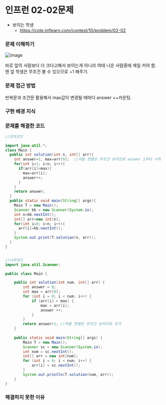 # 인프런 02-02문제
- 보이는 학생 
    - https://cote.inflearn.com/contest/10/problem/02-02

### 문제 이해하기
![image](https://user-images.githubusercontent.com/90403366/211584506-249169fb-366d-4387-9b7e-90c724680ea0.png)

 바로 앞의 사람보다 더 크다고해서 보이는게 아니라 여태 나온 사람중에 제일 커야 함.
 맨 앞 학생은 무조건 볼 수 있으므로 +1 해주기.

### 문제 접근 방법

반복문과 조건문 활용해서 max값이 변경될 때마다 answer ++카운팅.

### 구현 배경 지식

### 문제를 해결한 코드
```java
//강의코드

import java.util.*;
class Main {
  public int solution(int n, int[] arr){
    int answer=1, max=arr[0];  //처음 한명은 무조건 보이므로 answer 1부터 시작, 맨 앞에 있는애를 최댓값으로 설정해둠
    for(int i=1; i<n; i++){
      if(arr[i]>max){
        max=arr[i];
        answer++;
      }
    }
    return answer;
  }
  public static void main(String[] args){
    Main T = new Main();
    Scanner kb = new Scanner(System.in);
    int n=kb.nextInt();
    int[] arr=new int[n];
    for(int i=0; i<n; i++){
      arr[i]=kb.nextInt();
    }
    System.out.print(T.solution(n, arr));
  }
}


//나의코드
import java.util.Scanner;

public class Main {

    public int solution(int num, int[] arr) {
        int answer = 0;
        int max = arr[0];
        for (int i = 0; i < num; i++) {
            if (arr[i] > max) {
                max = arr[i];
                answer ++;
            }
        }
        return answer+1; //처음 한명은 무조건 보이므로 추가
    }
    
    public static void main(String[] args) {
        Main T = new Main();
        Scanner sc = new Scanner(System.in);
        int num = sc.nextInt();
        int[] arr = new int[num];
        for (int i = 0; i < num; i++) {
            arr[i] = sc.nextInt();
        }
        System.out.println(T.solution(num, arr));
    }
}

```

### 해결하지 못한 이유

